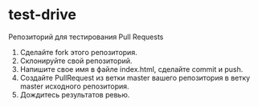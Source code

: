 # test-drive
Репозиторий для тестирования Pull Requests

1. Сделайте fork этого репозитория.
2. Склонируйте свой репозиторий.
3. Напишите свое имя в файле index.html, сделайте commit и push.
4. Создайте PullRequest из ветки master вашего репозитория в ветку master исходного репозитория.
5. Дождитесь результатов ревью.

